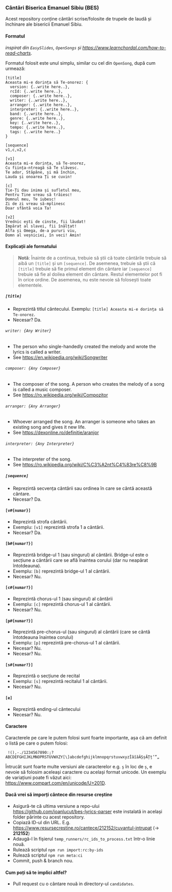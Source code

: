### Cântări Biserica Emanuel Sibiu (BES)

Acest repository conține cântări scrise/folosite de trupele de laudă și închinare ale bisericii Emanuel Sibiu.

#### Formatul

_inspirat din `EasySlides`, `OpenSongs` și https://www.learnchordal.com/how-to-read-charts_.

Formatul folosit este unul simplu, similar cu cel din `OpenSong`, după cum urmează:

```
[title]
Aceasta mi-e dorința să Te-onorez: {
  version: {..write here..},
  rcId: {..write here..},
  composer: {..write here..},
  writer: {..write here..},
  arranger: {..write here..},
  interpreter: {..write here..},
  band: {..write here..},
  genre: {..write here..},
  key: {..write here..},
  tempo: {..write here..},
  tags: {..write here..}
}

[sequence]
v1,c,v2,c

[v1]
Aceasta mi-e dorința, să Te-onorez,
Cu ființa-ntreagă să Te slăvesc.
Te ador, Stăpâne, și mă închin,
Lauda și onoarea Ți se cuvin!

[c]
Ție-Ți dau inima și sufletul meu,
Pentru Tine vreau să trăiesc!
Domnul meu, Te iubesc!
Zi de zi vreau să-mplinesc
Doar sfântă voia Ta!

[v2]
Vrednic ești de cinste, fii lăudat!
Împărat al slavei, fii înălțat!
Alfa și Omega, de-a pururi viu,
Domn al veșniciei, în veci! Amin!
```

#### Explicații ale formatului

> **Notă**: Înainte de a continua, trebuie să știi că toate cântările trebuie să aibă un `[title]` și un `[sequence]`.
> De asemenea, trebuie să știi că `[title]` trebuie să fie primul element din cântare iar `[sequence]` trebuie să fie al
> doilea element din cântare.
> Restul elementelor pot fi în orice ordine. De asemenea, nu este nevoie să folosești toate elementele.

##### `[title]`

- Reprezintă titlul cântecului. Exemplu: `[title] Aceasta mi-e dorința să Te-onorez`.
- Necesar? Da.

###### `writer: {Any Writer}`

- The person who single-handedly created the melody and wrote the lyrics is called a writer.
- See https://en.wikipedia.org/wiki/Songwriter

###### `composer: {Any Composer}`

- The composer of the song. A person who creates the melody of a song is called a music composer.
- See https://ro.wikipedia.org/wiki/Compozitor

###### `arranger: {Any Arranger}`

- Whoever arranged the song. An arranger is someone who takes an existing song and gives it new life.
- See https://dexonline.ro/definitie/aranjor

###### `interpreter: {Any Interpreter}`

- The interpreter of the song.
- See https://ro.wikipedia.org/wiki/C%C3%A2nt%C4%83re%C8%9B

##### `[sequence]`

- Reprezintă secvența cântării sau ordinea în care se cântă această cântare.
- Necesar? Da.

#### `[v#{numar}]`

- Reprezintă strofa cântării.
- Exemplu: `[v1]` reprezintă strofa 1 a cântării.
- Necesar? Da.

#### `[b#{numar?}]`

- Reprezintă bridge-ul 1 (sau singurul) al cântării. Bridge-ul este o secțiune a cântării care se află înaintea
  corului (dar nu neapărat întotdeauna).
- Exemplu: `[b]` reprezintă bridge-ul 1 al cântării.
- Necesar? Nu.

#### `[c#{numar?}]`

- Reprezintă chorus-ul 1 (sau singurul) al cântării
- Exemplu: `[c]` reprezintă chorus-ul 1 al cântării.
- Necesar? Nu.

#### `[p#{numar?}]`

- Reprezintă pre-chorus-ul (sau singurul) al cântării (care se cântă întotdeauna înaintea corului)
- Exemplu: `[p]` reprezintă pre-chorus-ul 1 al cântării.
- Necesar? Nu.
- Necesar? Nu.

#### `[s#{numar?}]`

- Reprezintă o secțiune de recital
- Exemplu: `[s]` reprezintă recitalul 1 al cântării.
- Necesar? Nu.

#### `[e]`

- Reprezintă ending-ul cântecului
- Necesar? Nu.

#### Caractere

Caracterele pe care le putem folosi sunt foarte importante, așa că am definit o listă pe care o putem folosi:

```
 !(),-./1234567890:;?ABCDEFGHIJKLMNOPRSTUVWXZY[\]abcdefghijklmnopqrstuvwxyzÎâîăÂȘșĂȚț’”„
```

Întrucât sunt foarte multe versiuni ale caracterelor e.g. `ş` în loc de `ș`, e nevoie să folosim aceleași caractere cu
același format unicode. Un exemplu de variațiuni poate fi văzut aici: https://www.compart.com/en/unicode/U+201D.

#### Dacă vrei să imporți cântece din resurse creștine

- Asigură-te că ultima versiune a repo-ului https://github.com/ioanlucut/bes-lyrics-parser este instalată in același
  folder părinte cu acest repository.
- Copiază ID-ul din URL. E.g. https://www.resursecrestine.ro/cantece/212152/cuvantul-intrupat (-> **212152**)
- Adaugă-l în fișierul `temp_runners/rc_ids_to_process.txt` într-o linie nouă.
- Rulează scriptul `npm run import:rc:by-ids`
- Rulează scriptul `npm run meta:ci`
- Commit, push & branch nou.

#### Cum poți să te implici altfel?

- Pull request cu o cântare nouă in directory-ul `candidates`.
